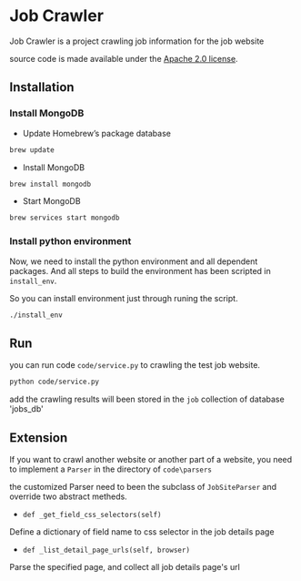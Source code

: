 # Job Crawler


Job Crawler is a project crawling job information for the job website


source code is made available under the [Apache 2.0 license](https://github.com/SeleniumHQ/selenium/blob/master/LICENSE).


## Installation

### Install MongoDB

* Update Homebrew’s package database
```sh
brew update
```

* Install MongoDB
```sh
brew install mongodb
```

* Start MongoDB
```sh
brew services start mongodb
```


### Install python environment

Now, we need to install the python environment and all dependent packages. And all steps to build the environment has been scripted in `install_env`. 

So you can install environment just through runing the script.
```sh
./install_env
```


## Run

you can run code `code/service.py` to crawling the test job website.

```sh
python code/service.py
```

add the crawling results will been stored in the `job` collection of database 'jobs_db'

## Extension

If you want to crawl another website or another part of a website, you need to implement a `Parser` in the directory of `code\parsers`

the customized Parser need to been the subclass of `JobSiteParser` and override two abstract metheds.

* `def _get_field_css_selectors(self)` 

Define a dictionary of field name to css selector in the job details page

* `def _list_detail_page_urls(self, browser)`

Parse the specified page, and collect all job details page's url


